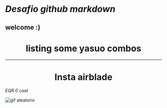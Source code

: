 # ___Desafio github markdown___
## **welcome :)**

###  <h1  align="center"> listing some yasuo combos </h1> 
-----------------   

###  <h1  align="center"> Insta airblade </h1> 
*EQR 0 cast*

![gif aleatorio](https://tenor.com/view/courtesy-combo-gif-13053549260863665908)